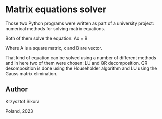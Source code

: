 # Matrix equations solver

Those two Python programs were written as part of a university project: numerical methods for solving matrix equations.

Both of them solve the equation: Ax = B

Where A is a square matrix, x and B are vector.

That kind of equation can be solved using a number of different methods and in here two of them were chosen: LU and QR decomposition. QR desomposition is done using the Householder algorithm and LU using the Gauss matrix elimination.

## Author

Krzysztof Sikora

Poland, 2023
